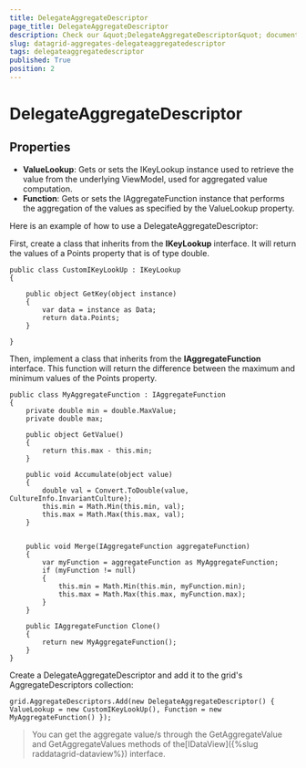 ```yaml
---
title: DelegateAggregateDescriptor
page_title: DelegateAggregateDescriptor
description: Check our &quot;DelegateAggregateDescriptor&quot; documentation article for RadDataGrid for UWP control.
slug: datagrid-aggregates-delegateaggregatedescriptor
tags: delegateaggregatedescriptor
published: True
position: 2
---
```


# DelegateAggregateDescriptor

## Properties

* **ValueLookup**: Gets or sets the IKeyLookup instance used to retrieve the value from the underlying ViewModel, used for aggregated value computation.
* **Function**: Gets or sets the IAggregateFunction instance that performs the aggregation of the values as specified by the ValueLookup property.

Here is an example of how to use a DelegateAggregateDescriptor:

First, create a class that inherits from the **IKeyLookup** interface. It will return the values of a Points property that is of type double.

	public class CustomIKeyLookUp : IKeyLookup
	{
	
	    public object GetKey(object instance)
	    {
	        var data = instance as Data;
	        return data.Points;
	    }
	
	}

Then, implement a class that inherits from the **IAggregateFunction** interface. This function will return the difference between the maximum and minimum values of the Points property.

	public class MyAggregateFunction : IAggregateFunction
	{
	    private double min = double.MaxValue;
	    private double max;
	
	    public object GetValue()
	    {
	        return this.max - this.min;
	    }
	
	    public void Accumulate(object value)
	    {
	        double val = Convert.ToDouble(value, CultureInfo.InvariantCulture);
	        this.min = Math.Min(this.min, val);
	        this.max = Math.Max(this.max, val);
	    }
	
	
	    public void Merge(IAggregateFunction aggregateFunction)
	    {
	        var myFunction = aggregateFunction as MyAggregateFunction;
	        if (myFunction != null)
	        {
	            this.min = Math.Min(this.min, myFunction.min);
	            this.max = Math.Max(this.max, myFunction.max);
	        }
	    }
	
	    public IAggregateFunction Clone()
	    {
	        return new MyAggregateFunction();
	    }
	}

Create a DelegateAggregateDescriptor and add it to the grid's AggregateDescriptors collection:

	grid.AggregateDescriptors.Add(new DelegateAggregateDescriptor() { ValueLookup = new CustomIKeyLookUp(), Function = new MyAggregateFunction() });

>You can get the aggregate value/s through the GetAggregateValue and GetAggregateValues methods of the[IDataView]({%slug raddatagrid-dataview%}) interface.

